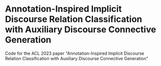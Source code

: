 # Annotation-Inspired Implicit Discourse Relation Classification with Auxiliary Discourse Connective Generation
Code for the ACL 2023 paper "Annotation-Inspired Implicit Discourse Relation Classification with Auxiliary Discourse Connective Generation"
